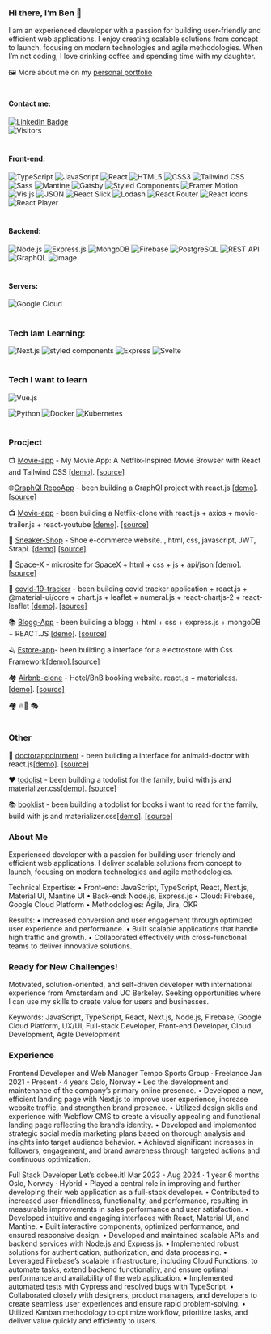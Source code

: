 ### Hi there, I’m Ben 👋

I am an experienced developer with a passion for building user-friendly and efficient web applications. I enjoy creating scalable solutions from concept to launch, focusing on modern technologies and agile methodologies. When I’m not coding, I love drinking coffee and spending time with my daughter.

 🖼 More about me on my [personal portfolio](https://ben-developer-portofolio.netlify.app/)

#
#### Contact me:
[![LinkedIn Badge](https://img.shields.io/badge/LinkedIn-0077B5?style=for-the-badge&logo=linkedin&logoColor=white)](https://www.linkedin.com/in/ben-moussa)  
![Visitors](https://api.visitorbadge.io/api/visitors?path=benoah&label=VISITORS&labelColor=%23007ec6&countColor=%23000000&style=flat-square)
 #

#### Front-end:
![TypeScript](https://img.shields.io/badge/-TypeScript-3178C6?style=flat-square&logo=typescript&logoColor=white)
![JavaScript](https://img.shields.io/badge/-JavaScript-F7DF1E?style=flat-square&logo=javascript&logoColor=black)
![React](https://img.shields.io/badge/-React-20232A?style=flat-square&logo=react&logoColor=61DAFB)
![HTML5](https://img.shields.io/badge/-HTML5-E34F26?style=flat-square&logo=html5&logoColor=white)
![CSS3](https://img.shields.io/badge/-CSS3-1572B6?style=flat-square&logo=css3&logoColor=white)
![Tailwind CSS](https://img.shields.io/badge/-Tailwind%20CSS-38B2AC?style=flat-square&logo=tailwind-css&logoColor=white)
![Sass](https://img.shields.io/badge/-Sass-CC6699?style=flat-square&logo=sass&logoColor=white)
![Mantine](https://img.shields.io/badge/-Mantine-3498DB?style=flat-square&logo=mantine&logoColor=white)
![Gatsby](https://img.shields.io/badge/-Gatsby-663399?style=flat-square&logo=gatsby&logoColor=white)
![Styled Components](https://img.shields.io/badge/-Styled%20Components-DB7093?style=flat-square&logo=styled-components&logoColor=white)
![Framer Motion](https://img.shields.io/badge/-Framer%20Motion-0055FF?style=flat-square&logo=framer&logoColor=white)
![Vis.js](https://img.shields.io/badge/-Vis.js-FFA500?style=flat-square&logo=vis.js&logoColor=black)
![JSON](https://img.shields.io/badge/-JSON-000000?style=flat-square&logo=json&logoColor=white)
![React Slick](https://img.shields.io/badge/-React%20Slick-0099FF?style=flat-square&logo=react&logoColor=white)
![Lodash](https://img.shields.io/badge/-Lodash-3492FF?style=flat-square&logo=lodash&logoColor=white)
![React Router](https://img.shields.io/badge/-React%20Router-CA4245?style=flat-square&logo=react-router&logoColor=white)
![React Icons](https://img.shields.io/badge/-React%20Icons-EF4036?style=flat-square&logo=react&logoColor=white)
![React Player](https://img.shields.io/badge/-React%20Player-0055FF?style=flat-square&logo=react&logoColor=white)
#
#### Backend:
![Node.js](https://img.shields.io/badge/-Node.js-339933?style=flat-square&logo=Node.js&logoColor=white)
![Express.js](https://img.shields.io/badge/-Express.js-000000?style=flat-square&logo=express&logoColor=white)
![MongoDB](https://img.shields.io/badge/-MongoDB-47A248?style=flat-square&logo=mongodb&logoColor=white)
![Firebase](https://img.shields.io/badge/-Firebase-FFCA28?style=flat-square&logo=firebase&logoColor=black)
![PostgreSQL](https://img.shields.io/badge/-PostgreSQL-336791?style=flat-square&logo=postgresql&logoColor=white)
![REST API](https://img.shields.io/badge/-REST%20API-000000?style=flat-square&logo=postman&logoColor=FF6C37)
![GraphQL](https://img.shields.io/badge/-GraphQL-E10098?style=flat-square&logo=graphql&logoColor=white)
![image](https://github.com/user-attachments/assets/2ef94e16-f822-4b0d-8a4d-e08dc806b170)
#
#### Servers:
![Google Cloud](https://img.shields.io/badge/Google%20Cloud-black?style=flat-square&logo=google-cloud)
#
###  Tech Iam Learning: 
 ![Next.js](https://img.shields.io/badge/-Next.js-black?style=flat&logo=next-dot-js&logoColor=white)
![styled components](https://img.shields.io/badge/-Styled--components-DB7093?style=flat&logo=styled-components&logoColor=white) 
 ![Express](https://img.shields.io/badge/-Express-black?style=flat&logo=express&logoColor=white)
 ![Svelte](https://img.shields.io/badge/-Svelte-FF3E00?style=flat&logo=svelte&logoColor=white) 
#
###  Tech I want to learn
 ![Vue.js](https://img.shields.io/badge/-Vue-4FC08D?style=flat&logo=vue-dot-js&logoColor=white)

![Python](https://img.shields.io/badge/-Python-black?style=flat-square&logo=Python)
![Docker](https://img.shields.io/badge/-Docker-black?style=flat-square&logo=docker)
![Kubernetes](https://img.shields.io/badge/-Kubernetes-cccccc?style=flat-square&logo=kubernetes)
#
###  Procject 


📺 [Movie-app](https://github.com/benoah/movie.git) - My Movie App: A Netflix-Inspired Movie Browser with React and Tailwind CSS [[demo]](https://cosmic-buttercream-90cc24.netlify.app/). [[source]](https://github.com/benoah/movie)

🌐[GraphQl RepoApp](https://github.com/benoah/reactgraphql) - been building a GraphQl project with react.js [[demo]](https://competent-lichterman-7bbdc1.netlify.app/).[[source]](https://github.com/benoah/reactgraphql)

📺 [Movie-app](https://github.com/benoah/movie-app) - been building a Netflix-clone with react.js + axios + movie-trailer.js + react-youtube [[demo]](https://wonderful-sinoussi-ce697d.netlify.app/). [[source]](https://github.com/benoah/movie-app)

👟 [Sneaker-Shop](https://github.com/benoah/sneakershop)  - Shoe e-commerce website. , html, css,  javascript, JWT, Strapi. [[demo]](https://angry-jepsen-a4ad24.netlify.app/shop.html).[[source]](https://github.com/benoah/sneakershop) 

🚀 [Space-X](https://github.com/benoah/updatedV1spaceX) - microsite for SpaceX + html + css + js + api/json [[demo]](https://naughty-tesla-7cab4f.netlify.app/). [[source]](https://github.com/benoah/updatedV1spaceX)

🏥 [covid-19-tracker](https://github.com/benoah/covid-19-tracker) - been building covid tracker application + react.js + @material-ui/core + 
chart.js + leaflet + numeral.js + react-chartjs-2 + react-leaflet [[demo]](https://naughty-tesla-7cab4f.netlify.app/). [[source]](https://github.com/benoah/covid-19-tracker) 

📚 [Blogg-App](https://github.com/benoah/my-blogg) - been building a blogg + html + css + express.js + mongoDB + REACT.JS [[demo]](http://ec2-52-14-110-100.us-east-2.compute.amazonaws.com/article/learn-react?fbclid=IwAR0-EVTLM_VW6q0HLqg3wjBVIyTt1FOXm7NtoFkFKES8J3JfUXa-bQreeHQ). [[source]](https://github.com/benoah/my-blogg)

🪒 [Estore-app](https://github.com/benoah/bootstrapapp)- been building a interface for a electrostore with Css Framework[[demo]](https://jolly-newton-465cf8.netlify.app/index.html).[[source]](https://github.com/benoah/bootstrapapp)

🏘 [Airbnb-clone](https://github.com/benoah/airbnb-clone) - Hotel/BnB booking website. react.js + materialcss.[[demo]](https://airbnb-clone-9f7d9.web.app/). [[source]](https://github.com/benoah/airbnb-clone)

🏘 🔥👟 🎭 
#
### Other 
🏥 [doctorappointment](https://github.com/benoah/building_interface_in_react-) - been building a interface for animald-doctor with react.js[[demo]](http://localhost:3000/). [[source]](https://github.com/benoah/building_interface_in_react-) 

❤️ [todolist](https://github.com/benoah/css_framework_2021) - been building a todolist for the family, build with js and materializer.css[[demo]](https://practical-carson-17449a.netlify.app/). [[source]](https://github.com/benoah/css_framework_2021)

📚 [booklist](https://github.com/benoah/js-assignment) - been building a todolist for books i want to read for the family, build with js and materializer.css[[demo]](https://hungry-brown-923e96.netlify.app/). [[source]](https://github.com/benoah/js-assignment)


### About Me

Experienced developer with a passion for building user-friendly and efficient web applications. I deliver scalable solutions from concept to launch, focusing on modern technologies and agile methodologies.

Technical Expertise:
	•	Front-end: JavaScript, TypeScript, React, Next.js, Material UI, Mantine UI
	•	Back-end: Node.js, Express.js
	•	Cloud: Firebase, Google Cloud Platform
	•	Methodologies: Agile, Jira, OKR

Results:
	•	Increased conversion and user engagement through optimized user experience and performance.
	•	Built scalable applications that handle high traffic and growth.
	•	Collaborated effectively with cross-functional teams to deliver innovative solutions.

### Ready for New Challenges!

Motivated, solution-oriented, and self-driven developer with international experience from Amsterdam and UC Berkeley. Seeking opportunities where I can use my skills to create value for users and businesses.

Keywords: JavaScript, TypeScript, React, Next.js, Node.js, Firebase, Google Cloud Platform, UX/UI, Full-stack Developer, Front-end Developer, Cloud Development, Agile Development

### Experience

Frontend Developer and Web Manager
Tempo Sports Group · Freelance
Jan 2021 - Present · 4 years
Oslo, Norway
	•	Led the development and maintenance of the company’s primary online presence.
	•	Developed a new, efficient landing page with Next.js to improve user experience, increase website traffic, and strengthen brand presence.
	•	Utilized design skills and experience with Webflow CMS to create a visually appealing and functional landing page reflecting the brand’s identity.
	•	Developed and implemented strategic social media marketing plans based on thorough analysis and insights into target audience behavior.
	•	Achieved significant increases in followers, engagement, and brand awareness through targeted actions and continuous optimization.

Full Stack Developer
Let’s dobee.it!
Mar 2023 - Aug 2024 · 1 year 6 months
Oslo, Norway · Hybrid
	•	Played a central role in improving and further developing their web application as a full-stack developer.
	•	Contributed to increased user-friendliness, functionality, and performance, resulting in measurable improvements in sales performance and user satisfaction.
	•	Developed intuitive and engaging interfaces with React, Material UI, and Mantine.
	•	Built interactive components, optimized performance, and ensured responsive design.
	•	Developed and maintained scalable APIs and backend services with Node.js and Express.js.
	•	Implemented robust solutions for authentication, authorization, and data processing.
	•	Leveraged Firebase’s scalable infrastructure, including Cloud Functions, to automate tasks, extend backend functionality, and ensure optimal performance and availability of the web application.
	•	Implemented automated tests with Cypress and resolved bugs with TypeScript.
	•	Collaborated closely with designers, product managers, and developers to create seamless user experiences and ensure rapid problem-solving.
	•	Utilized Kanban methodology to optimize workflow, prioritize tasks, and deliver value quickly and efficiently to users.




